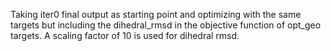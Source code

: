Taking iter0 final output as starting point and optimizing with the same targets but including the dihedral_rmsd in the objective function of opt_geo targets. A scaling factor of 10 is used for dihedral rmsd. 
